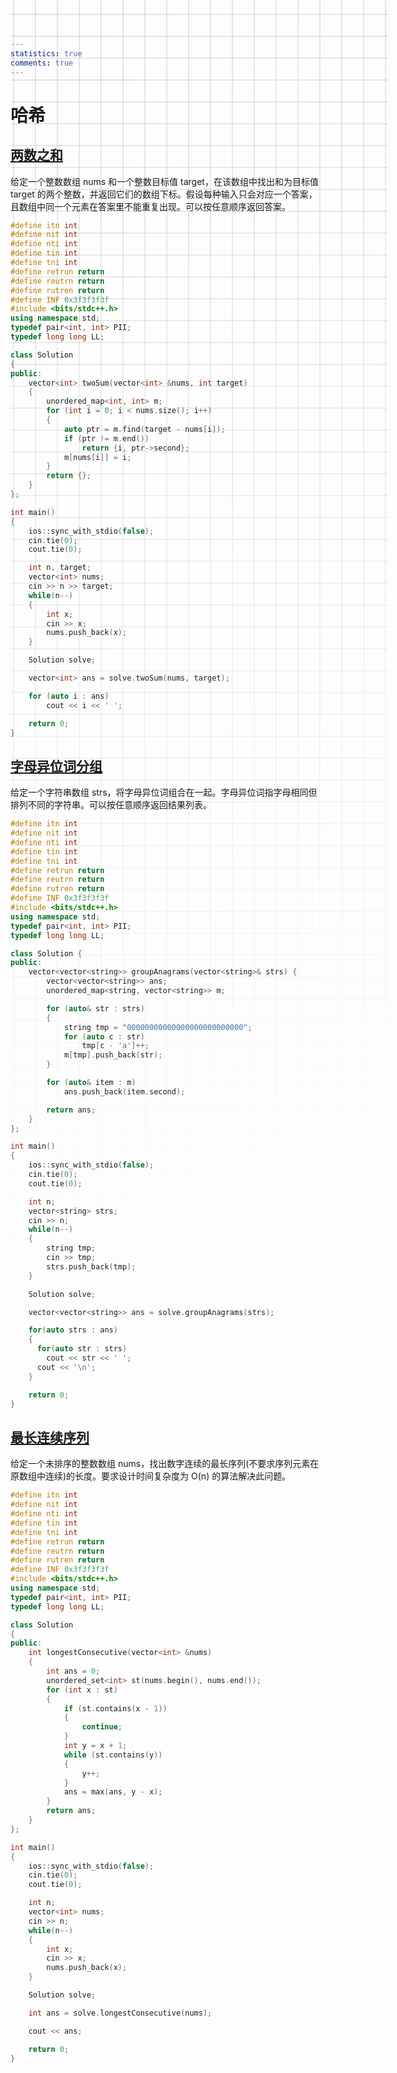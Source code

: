 ```yaml
---
statistics: true
comments: true
---
```


<style>
body {
  position: relative; /* 确保 body 元素的 position 属性为非静态值 */
}

body::before {
  --size: 35px; /* 调整网格单元大小 */
  --line: color-mix(in hsl, canvasText, transparent 80%); /* 调整线条透明度 */
  content: '';
  height: 100vh;
  width: 100%;
  position: absolute; /* 修改为 absolute 以使其随页面滚动 */
  background: linear-gradient(
        90deg,
        var(--line) 1px,
        transparent 1px var(--size)
      )
      50% 50% / var(--size) var(--size),
    linear-gradient(var(--line) 1px, transparent 1px var(--size)) 50% 50% /
      var(--size) var(--size);
  -webkit-mask: linear-gradient(-20deg, transparent 50%, white);
          mask: linear-gradient(-20deg, transparent 50%, white);
  top: 0;
  transform-style: flat;
  pointer-events: none;
  z-index: -1;
}

@media (max-width: 768px) {
  body::before {
    display: none; /* 在手机端隐藏网格效果 */
  }
}
</style>

# 哈希

## [两数之和](https://leetcode.cn/problems/two-sum/?envType=study-plan-v2&envId=top-100-liked)

给定一个整数数组 nums 和一个整数目标值 target，在该数组中找出和为目标值 target 的两个整数，并返回它们的数组下标。假设每种输入只会对应一个答案，且数组中同一个元素在答案里不能重复出现。可以按任意顺序返回答案。

```C++
#define itn int
#define nit int
#define nti int
#define tin int
#define tni int
#define retrun return
#define reutrn return
#define rutren return
#define INF 0x3f3f3f3f
#include <bits/stdc++.h>
using namespace std;
typedef pair<int, int> PII;
typedef long long LL;

class Solution
{
public:
    vector<int> twoSum(vector<int> &nums, int target)
    {
        unordered_map<int, int> m;
        for (int i = 0; i < nums.size(); i++)
        {
            auto ptr = m.find(target - nums[i]);
            if (ptr != m.end())
                return {i, ptr->second};
            m[nums[i]] = i;
        }
        return {};
    }
};

int main()
{
    ios::sync_with_stdio(false);
    cin.tie(0);
    cout.tie(0);

    int n, target;
    vector<int> nums;
    cin >> n >> target;
    while(n--)
    {
        int x;
        cin >> x;
        nums.push_back(x);
    }

    Solution solve;

    vector<int> ans = solve.twoSum(nums, target);

    for (auto i : ans)
        cout << i << ' ';

    return 0;
}
```

## [字母异位词分组](https://leetcode.cn/problems/group-anagrams/description/?envType=study-plan-v2&envId=top-100-liked)

给定一个字符串数组 strs，将字母异位词组合在一起。字母异位词指字母相同但排列不同的字符串。可以按任意顺序返回结果列表。

```C++
#define itn int
#define nit int
#define nti int
#define tin int
#define tni int
#define retrun return
#define reutrn return
#define rutren return
#define INF 0x3f3f3f3f
#include <bits/stdc++.h>
using namespace std;
typedef pair<int, int> PII;
typedef long long LL;

class Solution {
public:
    vector<vector<string>> groupAnagrams(vector<string>& strs) {
        vector<vector<string>> ans;
        unordered_map<string, vector<string>> m;

        for (auto& str : strs)
        {
            string tmp = "00000000000000000000000000";
            for (auto c : str)
                tmp[c - 'a']++;
            m[tmp].push_back(str);
        }

        for (auto& item : m)
            ans.push_back(item.second);

        return ans;
    }
};

int main()
{
    ios::sync_with_stdio(false);
    cin.tie(0);
    cout.tie(0);

    int n;
    vector<string> strs;
    cin >> n;
    while(n--)
    {
        string tmp;
        cin >> tmp;
        strs.push_back(tmp);
    }

    Solution solve;

    vector<vector<string>> ans = solve.groupAnagrams(strs);

    for(auto strs : ans)
    {
      for(auto str : strs)
        cout << str << ' ';
      cout << '\n';
    }

    return 0;
}
```

## [最长连续序列](https://leetcode.cn/problems/longest-consecutive-sequence/description/?envType=study-plan-v2&envId=top-100-liked)

给定一个未排序的整数数组 nums，找出数字连续的最长序列(不要求序列元素在原数组中连续)的长度。要求设计时间复杂度为 O(n) 的算法解决此问题。

```C++
#define itn int
#define nit int
#define nti int
#define tin int
#define tni int
#define retrun return
#define reutrn return
#define rutren return
#define INF 0x3f3f3f3f
#include <bits/stdc++.h>
using namespace std;
typedef pair<int, int> PII;
typedef long long LL;

class Solution
{
public:
    int longestConsecutive(vector<int> &nums)
    {
        int ans = 0;
        unordered_set<int> st(nums.begin(), nums.end());
        for (int x : st)
        {
            if (st.contains(x - 1))
            {
                continue;
            }
            int y = x + 1;
            while (st.contains(y))
            {
                y++;
            }
            ans = max(ans, y - x);
        }
        return ans;
    }
};

int main()
{
    ios::sync_with_stdio(false);
    cin.tie(0);
    cout.tie(0);

    int n;
    vector<int> nums;
    cin >> n;
    while(n--)
    {
        int x;
        cin >> x;
        nums.push_back(x);
    }

    Solution solve;

    int ans = solve.longestConsecutive(nums);

    cout << ans;

    return 0;
}
```
